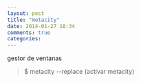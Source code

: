 ```yaml
---
layout: post
title: "metacity"
date: 2014-01-27 18:34
comments: true
categories: 
---
```

gestor de ventanas

>$ metacity --replace (activar metacity)

